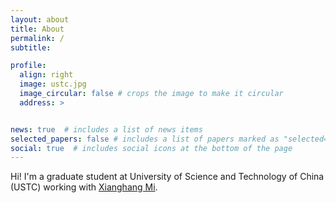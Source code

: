 ```yaml
---
layout: about
title: About
permalink: /
subtitle: 

profile:
  align: right
  image: ustc.jpg
  image_circular: false # crops the image to make it circular
  address: >


news: true  # includes a list of news items
selected_papers: false # includes a list of papers marked as "selected={true}"
social: true  # includes social icons at the bottom of the page
---
```


Hi! I'm a graduate student at University of Science and Technology of China (USTC) working with [Xianghang Mi](https://xianghang.me/).

